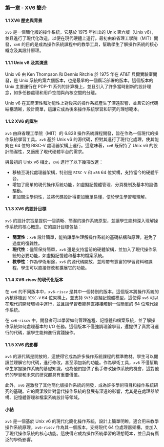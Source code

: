 ### 第一章 - XV6 簡介

#### 1.1 XV6 歷史與背景

`xv6` 是一個簡化版的操作系統，它基於 1975 年推出的 Unix 第六版（Unix v6），並且進行了現代化改造，以便在現代硬體上運行。最初由麻省理工學院（MIT）開發，`xv6` 的目的是成為操作系統課程中的教學工具，幫助學生了解操作系統的核心概念及其設計原理。

#### 1.1.1 Unix v6 及其演進

Unix v6 由 Ken Thompson 和 Dennis Ritchie 於 1975 年在 AT&T 貝爾實驗室開發，是 Unix 系統的第六個版本，也是最早的一個廣泛部署的版本。這個版本的 Unix 主要運行在 PDP-11 系列的計算機上，並且引入了許多當時創新的設計理念，如多任務處理和用戶空間與內核空間的分離。

Unix v6 在其簡潔性和功能性上對後來的操作系統產生了深遠影響，並且它的代碼結構清晰，設計簡單，這讓它成為後來操作系統學習和研究的理想範本。

#### 1.1.2 XV6 的誕生

`xv6` 由麻省理工學院（MIT）的 6.828 操作系統課程開發，旨在作為一個現代的操作系統學習工具。`xv6` 基於 Unix v6 的源代碼，但對其進行了現代化處理，使其能夠在 64 位的 RISC-V 處理器架構上運行。這意味著，`xv6` 既保持了 Unix v6 的設計簡潔性，又適應了現代硬體平台的需求。

與最初的 Unix v6 相比，`xv6` 進行了以下幾項改進：
- 移植至現代處理器架構，特別是 `RISC-V` 和 `x86` 64 位架構，支持當今的硬體平台。
- 增加了簡單的現代操作系統功能，如虛擬記憶體管理、分頁機制及基本的設備驅動。
- 更加關注學術性，並將代碼設計得更加簡單易懂，便於學生學習和理解。

#### 1.1.3 XV6 的設計目標

`xv6` 的設計宗旨是提供一個清晰、簡潔的操作系統原型，並讓學生能夠深入理解操作系統的核心概念。它的設計目標包括：
- **簡潔性**：`xv6` 設計簡單，能夠讓學生理解操作系統的基礎結構和原理，避免了過度的復雜性。
- **現代性**：儘管保持簡單，`xv6` 還是支持當前的硬體架構，並加入了現代操作系統的必要功能，如虛擬記憶體和基本的檔案系統。
- **教學性**：作為學術用途，`xv6` 的源代碼開放，並附帶有豐富的學習資料和課程，學生可以直接修改和擴展它的功能。

#### 1.1.4 XV6-riscv 的現代化版本

在 `xv6` 的不同版本中，`xv6-riscv` 是其中一個特別的版本。這個版本將操作系統的內核移植到 `RISC-V` 64 位架構上，並支持 `SV39` 虛擬記憶體模型，這使得 `xv6` 可以在現代的開發環境中運行，並且讓學習者能夠直接接觸到一個簡單的 64 位現代操作系統。

在 `xv6-riscv` 中，開發者可以學習如何管理進程、記憶體和檔案系統，並了解操作系統如何處理基本的 I/O 任務。這個版本不僅強調理論學習，還提供了真實可運行的代碼，讓學生能夠進行實踐操作。

#### 1.1.5 XV6 的影響

`xv6` 的源代碼是開放的，這使得它成為許多操作系統課程的標準教材。學生可以閱讀並理解它的代碼，進行修改，甚至添加新的功能。作為學術工具，`xv6` 不僅幫助學生掌握操作系統的基礎知識，也為他們提供了動手修改操作系統的機會，這對他們的學習和未來的研究都具有重要價值。

此外，`xv6` 還激發了其他簡化版操作系統的開發，成為許多學術項目和操作系統研究的基礎。它的簡潔設計對當代操作系統的發展有深遠的影響，尤其是在處理器架構、記憶體管理和檔案系統設計等領域。

#### 小結

`xv6` 是一個基於 Unix v6 的現代化簡化操作系統，設計上簡單明瞭，適合用來教學操作系統原理。`xv6-riscv` 作為其一個版本，支持現代 64 位處理器架構，並加入了現代操作系統的核心功能。這使得它成為操作系統學習的理想範本，並且具有廣泛的學術影響。